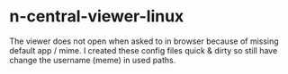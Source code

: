 # n-central-viewer-linux
The viewer does not open when asked to in browser because of missing default app / mime. 
I created these config files quick & dirty so still have change the username (meme) in used paths.
